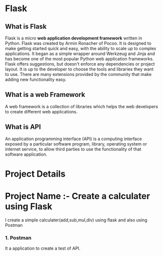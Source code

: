 # Flask
## What is Flask
Flask is a micro <b>web application development framework</b> written in Python. Flask was created by Armin Ronacher of Pocoo. 
It is designed to make getting started quick and easy, with the ability to scale up to complex applications. It began as a simple wrapper around Werkzeug and Jinja and has become one of the most popular Python web application frameworks.
Flask offers suggestions, but doesn't enforce any dependencies or project layout. It is up to the developer to choose the tools and libraries they want to use. There are many extensions provided by the community that make adding new functionality easy.

## What is a web Framework
A web framework is a collection of libraries which helps the web developers to create different web applications.

## What is API
An application programming interface (API) is a computing interface exposed by a particular software program, library, operating system or internet service, to allow third parties to use the functionality of that software application.

# Project Details 
# Project Name :- Create a calculater using Flask
I create a simple calculater(add,sub,mul,div) using flask and also using Postman
### 1. Postman 
It a application to create a test of API.
